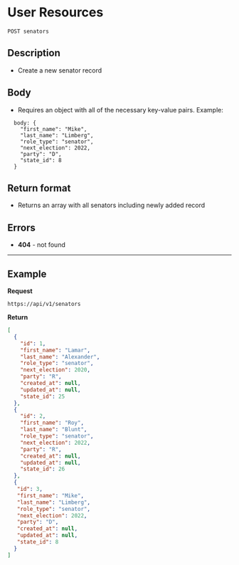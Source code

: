 
# User Resources

    POST senators

## Description
* Create a new senator record

## Body

* Requires an object with all of the necessary key-value pairs. Example:

```
  body: {
    "first_name": "Mike",
    "last_name": "Limberg",
    "role_type": "senator",
    "next_election": 2022,
    "party": "D",
    "state_id": 8
  }
```

## Return format
* Returns an array with all senators including newly added record


## Errors
* **404** - not found

***

## Example
**Request**

    https://api/v1/senators

**Return**
``` json
[
  {
    "id": 1,
    "first_name": "Lamar",
    "last_name": "Alexander",
    "role_type": "senator",
    "next_election": 2020,
    "party": "R",
    "created_at": null,
    "updated_at": null,
    "state_id": 25
  },
  {
    "id": 2,
    "first_name": "Roy",
    "last_name": "Blunt",
    "role_type": "senator",
    "next_election": 2022,
    "party": "R",
    "created_at": null,
    "updated_at": null,
    "state_id": 26
  },
  {
   "id": 3,
   "first_name": "Mike",
   "last_name": "Limberg",
   "role_type": "senator",
   "next_election": 2022,
   "party": "D",
   "created_at": null,
   "updated_at": null,
   "state_id": 8
  }
]
```

